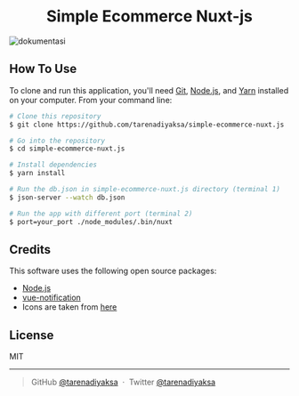 
<h1 align="center">
  Simple Ecommerce Nuxt-js
  <br>
</h1>

![dokumentasi](https://user-images.githubusercontent.com/67718632/200154738-caf1dcd1-6d1f-4a8b-ba4e-bb0a1dae5a41.gif)

## How To Use

To clone and run this application, you'll need [Git](https://git-scm.com), [Node.js](https://nodejs.org/en/download/), and [Yarn](https://yarnpkg.com/getting-started/install) installed on your computer. From your command line:

```bash
# Clone this repository
$ git clone https://github.com/tarenadiyaksa/simple-ecommerce-nuxt.js

# Go into the repository
$ cd simple-ecommerce-nuxt.js

# Install dependencies
$ yarn install

# Run the db.json in simple-ecommerce-nuxt.js directory (terminal 1)
$ json-server --watch db.json

# Run the app with different port (terminal 2)
$ port=your_port ./node_modules/.bin/nuxt
```

## Credits

This software uses the following open source packages:

- [Node.js](https://nodejs.org/)
- [vue-notification](https://github.com/euvl/vue-notification)
- Icons are taken from [here](https://github.com/twbs/icons)

## License

MIT

---

> GitHub [@tarenadiyaksa](https://github.com/tarenadiyaksa) &nbsp;&middot;&nbsp;
> Twitter [@tarenadiyaksa](https://twitter.com/tarenadiyaksa)

